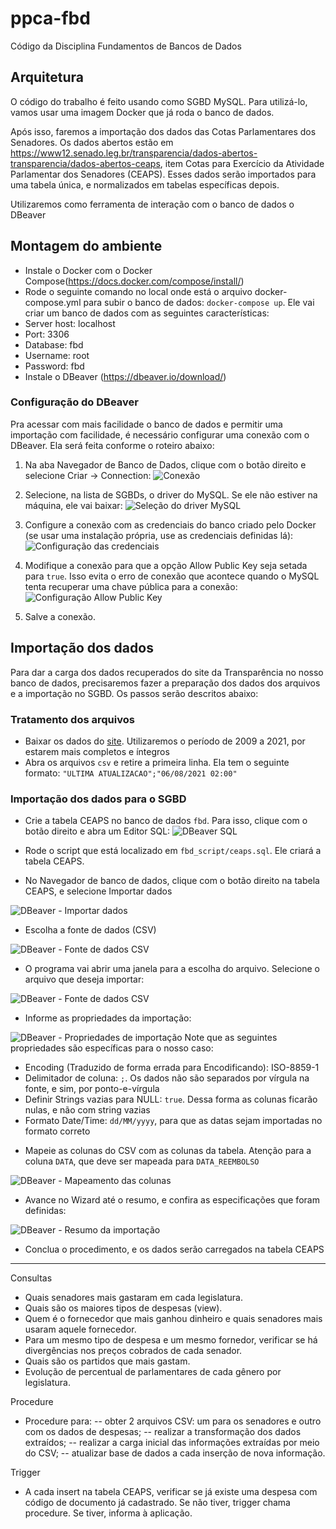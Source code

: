 # ppca-fbd
Código da Disciplina Fundamentos de Bancos de Dados

## Arquitetura

O código do trabalho é feito usando como SGBD MySQL. Para utilizá-lo, vamos usar uma imagem Docker que já roda o banco de dados.

Após isso, faremos a importação dos dados das Cotas Parlamentares dos Senadores. Os dados abertos estão em https://www12.senado.leg.br/transparencia/dados-abertos-transparencia/dados-abertos-ceaps, item Cotas para Exercício da Atividade Parlamentar dos Senadores (CEAPS). Esses dados serão importados para uma tabela única, e normalizados em tabelas específicas depois.

Utilizaremos como ferramenta de interação com o banco de dados o DBeaver 

## Montagem do ambiente

- Instale o Docker com o Docker Compose(https://docs.docker.com/compose/install/)
- Rode o seguinte comando no local onde está o arquivo docker-compose.yml para subir o banco de dados: `docker-compose up`. Ele vai criar um banco de dados com as seguintes características:
 - Server host: localhost
 - Port: 3306
 - Database: fbd
 - Username: root
 - Password: fbd
- Instale o DBeaver (https://dbeaver.io/download/)

### Configuração do DBeaver

Pra acessar com mais facilidade o banco de dados e permitir uma importação com facilidade, é necessário configurar uma conexão com o DBeaver. Ela será feita conforme o roteiro abaixo:

1. Na aba Navegador de Banco de Dados, clique com o botão direito e selecione Criar -> Connection:
![Conexão](images/conexao-criar.png)

2. Selecione, na lista de SGBDs, o driver do MySQL. Se ele não estiver na máquina, ele vai baixar:
![Seleção do driver MySQL](images/conexao-driver.png)

3. Configure a conexão com as credenciais do banco criado pelo Docker (se usar uma instalação própria, use as credenciais definidas lá):
![Configuração das credenciais](images/conexao-config.png)

4. Modifique a conexão para que a opção Allow Public Key seja setada para `true`. Isso evita o erro de conexão que acontece quando o MySQL tenta recuperar uma chave pública para a conexão:
![Configuração Allow Public Key](images/conexao-allow-public-key.png)

5. Salve a conexão. 

## Importação dos dados

Para dar a carga dos dados recuperados do site da Transparência no nosso banco de dados, precisaremos fazer a preparação dos dados dos arquivos e a importação no SGBD. Os passos serão descritos abaixo:

### Tratamento dos arquivos

- Baixar os dados do [site](https://www12.senado.leg.br/transparencia/dados-abertos-transparencia/dados-abertos-ceaps). Utilizaremos o período de 2009 a 2021, por estarem mais completos e íntegros
- Abra os arquivos `csv` e retire a primeira linha. Ela tem o seguinte formato: `"ULTIMA ATUALIZACAO";"06/08/2021 02:00"`

### Importação dos dados para o SGBD

- Crie a tabela CEAPS no banco de dados `fbd`. Para isso, clique com o botão direito e abra um Editor SQL:
![DBeaver SQL](images/dbeaver-sql.png)

- Rode o script que está localizado em `fbd_script/ceaps.sql`. Ele criará a tabela CEAPS.
- No Navegador de banco de dados, clique com o botão direito na tabela CEAPS, e selecione Importar dados

![DBeaver - Importar dados](images/importacao-inicio.png)
- Escolha a fonte de dados (CSV)

![DBeaver - Fonte de dados CSV](images/importacao-csv.png)
- O programa vai abrir uma janela para a escolha do arquivo. Selecione o arquivo que deseja importar:

![DBeaver - Fonte de dados CSV](images/importacao-escolha-arquivo.png)
- Informe as propriedades da importação:

![DBeaver - Propriedades de importação](images/importacao-propriedades-importacao.png)
Note que as seguintes propriedades são específicas para o nosso caso:
 * Encoding (Traduzido de forma errada para Encodificando): ISO-8859-1
 * Delimitador de coluna: `;`. Os dados não são separados por vírgula na fonte, e sim, por ponto-e-vírgula
 * Definir Strings vazias para NULL: `true`. Dessa forma as colunas ficarão nulas, e não com string vazias
 * Formato Date/Time: `dd/MM/yyyy`, para que as datas sejam importadas no formato correto


- Mapeie as colunas do CSV com as colunas da tabela. Atenção para a coluna `DATA`, que deve ser mapeada para `DATA_REEMBOLSO`

![DBeaver - Mapeamento das colunas](images/importacao-mapeamento-colunas.png)

- Avance no Wizard até o resumo, e confira as especificações que foram definidas:

![DBeaver - Resumo da importação](images/importacao-resumo.png)

- Conclua o procedimento, e os dados serão carregados na tabela CEAPS


--------

Consultas
- Quais senadores mais gastaram em cada legislatura.
- Quais são os maiores tipos de despesas (view).
- Quem é o fornecedor que mais ganhou dinheiro e quais senadores mais usaram aquele fornecedor.
- Para um mesmo tipo de despesa e um mesmo fornedor, verificar se há divergências nos preços cobrados de cada senador.
- Quais são os partidos que mais gastam.
- Evolução de percentual de parlamentares de cada gênero por legislatura.

Procedure
- Procedure para:
-- obter 2 arquivos CSV: um para os senadores e outro com os dados de despesas;
-- realizar a transformação dos dados extraídos;
-- realizar a carga inicial das informações extraídas por meio do CSV;
-- atualizar base de dados a cada inserção de nova informação.

Trigger
- A cada insert na tabela CEAPS, verificar se já existe uma despesa com código de documento já cadastrado. Se não tiver, trigger chama procedure. Se tiver, informa à aplicação.



